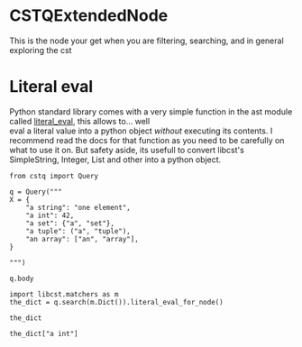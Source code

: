 CSTQExtendedNode
================

This is the node your get when you are filtering, searching, and in general exploring the cst


# Literal eval

Python standard library comes with a very simple function in the ast module called 
[literal_eval](https://docs.python.org/3/library/ast.html#ast.literal_eval), this allows to... well  
eval a literal value into a python object _without_ executing its contents. I recommend read the docs for that function 
as you need to be carefully on what to use it on. But safety aside, its usefull to convert libcst's SimpleString, Integer, List
and other into a python object.


```dumas[python]
from cstq import Query

q = Query("""
X = {
    "a string": "one element",
    "a int": 42,
    "a set": {"a", "set"},
    "a tuple": ("a", "tuple"),
    "an array": ["an", "array"], 
}

""")

q.body
```

```dumas[python]
import libcst.matchers as m
the_dict = q.search(m.Dict()).literal_eval_for_node()
```

```dumas[python]
the_dict
```

```dumas[python]
the_dict["a int"]
```